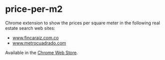 # price-per-m2
Chrome extension to show the prices per square meter in the following real estate search web sites:

- www.fincaraiz.com.co
- www.metrocuadrado.com

Available in the [Chrome Web Store](https://chrome.google.com/webstore/detail/precios-por-metro-cuadrad/nakdmkenhkdjhebpplgocogdlcmaihen).